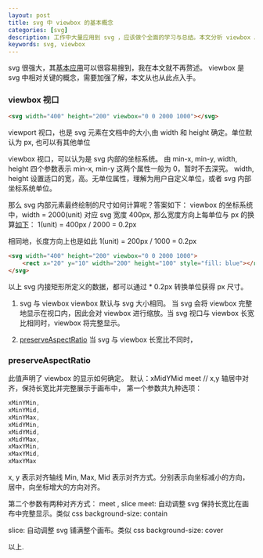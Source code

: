 ```yaml
---
layout: post
title: svg 中 viewbox 的基本概念
categories: [svg]
description: 工作中大量应用到 svg ，应该做个全面的学习与总结。本文分析 viewbox 。
keywords: svg, viewbox
---
```


svg 很强大，其[基本应用][1]可以很容易搜到，我在本文就不再赘述。
viewbox 是 svg 中相对关键的概念，需要加强了解，本文从也从此点入手。

### viewbox 视口
```html
<svg width="400" height="200" viewbox="0 0 2000 1000"></svg>
```
viewport 视口，也是 svg 元素在文档中的大小,由 width 和 height 确定。单位默认为 px, 也可以有其他单位

viewbox  视口，可以认为是 svg 内部的坐标系统。
由 min-x, min-y, width, height 四个参数表示
min-x, min-y 这两个属性一般为 0，暂时不去深究。
width, height 设置适口的宽，高。无单位属性，理解为用户自定义单位，或者 svg 内部坐标系统单位。

那么 svg 内部元素最终绘制的尺寸如何计算呢？答案如下：
viewbox 的坐标系统中，width = 2000(unit) 对应 svg 宽度 400px, 那么宽度方向上每单位与 px 的换算[如下][2]：
1(unit) = 400px / 2000 = 0.2px

相同地，长度方向上也是如此
1(unit) = 200px / 1000 = 0.2px

```html
<svg width="400" height="200" viewbox="0 0 2000 1000">
    <rect x="20" y="10" width="200" height="100" style="fill: blue"></rect>
</svg>
```
以上 svg 内接矩形所定义的数据，都可以通过 * 0.2px 转换单位获得 px 尺寸。 

1. svg 与 viewbox
viewbox 默认与 svg 大小相同。
当 svg 会将 viewbox 完整地显示在视口内，因此会对 viewbox 进行缩放。当 svg 视口与 viewbox 长宽比相同时，viewbox 将完整显示。

2. [preserveAspectRatio][3]
当 svg 与 viewbox 长宽比不同时，

### preserveAspectRatio
此值声明了 viewbox 的显示如何确定。
默认：xMidYMid meet   // x,y 轴居中对齐，保持长宽比并完整展示于画布中，
第一个参数共九种选项：
```js
xMinYMin,
xMinYMid,
xMinYMax,
xMidYMin,
xMidYMid,
xMidYMax,
xMaxYMin,
xMaxYMid,
xMaxYMax
```
x, y 表示对齐轴线
Min, Max, Mid 表示对齐方式。分别表示向坐标减小的方向，居中，向坐标增大的方向对齐。

第二个参数有两种对齐方式：
meet , slice 
meet: 自动调整 svg 保持长宽比在画布中完整显示。类似 css background-size: contain

slice: 自动调整 svg 铺满整个画布。类似 css background-size: cover

以上.

[1]: https://www.runoob.com/svg/svg-tutorial.html
[2]: https://stackoverflow.com/questions/15335926/how-to-use-the-svg-viewbox-attribute?
[3]: https://segmentfault.com/a/1190000009226427?utm_source=tag-newest